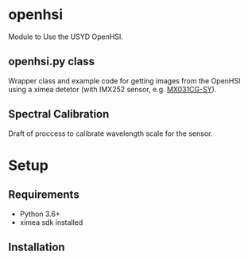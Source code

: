 # openhsi

Module to Use the USYD OpenHSI.

## openhsi.py class
Wrapper class and example code for getting images from the OpenHSI using a ximea detetor (with IMX252 sensor, e.g. [MX031CG-SY](https://www.ximea.com/en/products/xilab-application-specific-custom-oem/embedded-vision-and-multi-camera-setup-xix/sony-imx252-fast-color-industrial-camera)).

## Spectral Calibration
Draft of proccess to calibrate wavelength scale for the sensor.


# Setup

## Requirements

* Python 3.6+
* ximea sdk installed

## Installation
